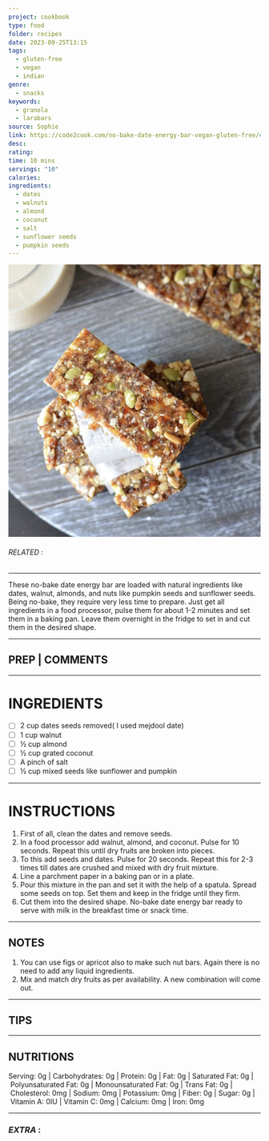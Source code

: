 ```yaml
---
project: cookbook
type: food
folder: recipes
date: 2023-09-25T13:15
tags:
  - gluten-free
  - vegan
  - indian
genre:
  - snacks
keywords:
  - granola
  - larabars
source: Sophie
link: https://code2cook.com/no-bake-date-energy-bar-vegan-gluten-free/#wprm-recipe-container-1869
desc: 
rating: 
time: 10 mins
servings: "10"
calories: 
ingredients:
  - dates
  - walnuts
  - almond
  - coconut
  - salt
  - sunflower seeds
  - pumpkin seeds
---
```


![IMAGE](image_342.png)

###### *RELATED* : 
---
These no-bake date energy bar are loaded with natural ingredients like dates, walnut, almonds, and nuts like pumpkin seeds and sunflower seeds. Being no-bake, they require very less time to prepare. Just get all ingredients in a food processor, pulse them for about 1-2 minutes and set them in a baking pan. Leave them overnight in the fridge to set in and cut them in the desired shape.

---
## PREP | COMMENTS



---
# INGREDIENTS

- [ ] 2 cup dates seeds removed( I used mejdool date)
- [ ] 1 cup walnut
- [ ] ½ cup almond
- [ ] ½ cup grated coconut
- [ ] A pinch of salt
- [ ] ½ cup mixed seeds like sunflower and pumpkin

---
# INSTRUCTIONS

1. First of all, clean the dates and remove seeds.
2. In a food processor add walnut, almond, and coconut. Pulse for 10 seconds. Repeat this until dry fruits are broken into pieces.
3. To this add seeds and dates. Pulse for 20 seconds. Repeat this for 2-3 times till dates are crushed and mixed with dry fruit mixture.
4. Line a parchment paper in a baking pan or in a plate.
5. Pour this mixture in the pan and set it with the help of a spatula. Spread some seeds on top. Set them and keep in the fridge until they firm.
6. Cut them into the desired shape. No-bake date energy bar ready to serve with milk in the breakfast time or snack time.

---
## NOTES

1. You can use figs or apricot also to make such nut bars. Again there is no need to add any liquid ingredients.
2. Mix and match dry fruits as per availability. A new combination will come out.

---
## TIPS



---
## NUTRITIONS

Serving: 0g | Carbohydrates: 0g | Protein: 0g | Fat: 0g | Saturated Fat: 0g | Polyunsaturated Fat: 0g | Monounsaturated Fat: 0g | Trans Fat: 0g | Cholesterol: 0mg | Sodium: 0mg | Potassium: 0mg | Fiber: 0g | Sugar: 0g | Vitamin A: 0IU | Vitamin C: 0mg | Calcium: 0mg | Iron: 0mg

---
### *EXTRA* :



